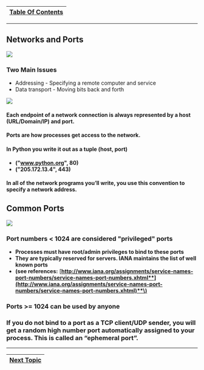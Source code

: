 |[Table Of Contents](00-Table-of-Contents.md)|
|---|

---

## Networks and Ports

![](../.gitbook/assets/1.PNG)

### Two Main Issues

* Addressing - Specifying a remote computer and service 
* Data transport - Moving bits back and forth

![](../.gitbook/assets/2.PNG)

#### Each endpoint of a network connection is always represented by a host \(URL/Domain/IP\) and port.

#### Ports are how processes get access to the network.

#### In Python you write it out as a tuple \(host, port\)

* **\("www.python.org", 80\)**
* **\("205.172.13.4", 443\)**

#### In all of the network programs you’ll write, you use this convention to specify a network address.

## **Common Ports** 

![](../.gitbook/assets/ports.PNG)

### Port numbers &lt; 1024 are considered "privileged" ports

* **Processes must have root/admin privileges to bind to these ports**
* **They are typically reserved for servers. IANA maintains the list of well known ports**
* **\(see references:** [**http://www.iana.org/assignments/service-names-port-numbers/service-names-port-numbers.xhtml**](http://www.iana.org/assignments/service-names-port-numbers/service-names-port-numbers.xhtml)**\)**

### Ports &gt;= 1024 can be used by anyone

### If you do not bind to a port as a TCP client/UDP sender, you will get a random high number port automatically assigned to your process. This is called an “ephemeral port”.

---

|[Next Topic](/02-intro-to-networking/numbering-systems.md)|
|---|
